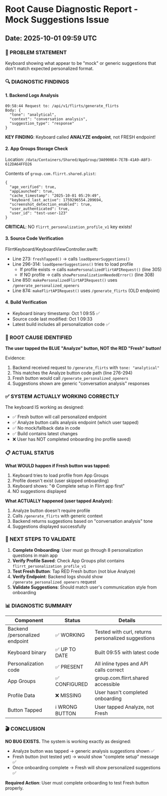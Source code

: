 # Root Cause Diagnostic Report - Mock Suggestions Issue
## Date: 2025-10-01 09:59 UTC

### 🎯 PROBLEM STATEMENT
Keyboard showing what appear to be "mock" or generic suggestions that don't match expected personalized format.

### 🔍 DIAGNOSTIC FINDINGS

#### 1. Backend Logs Analysis
```
09:58:44 Request to: /api/v1/flirts/generate_flirts
Body: {
  "tone": "analytical",
  "context": "conversation analysis",
  "suggestion_type": "response"
}
```

**KEY FINDING**: Keyboard called **ANALYZE endpoint**, not FRESH endpoint!

#### 2. App Groups Storage Check
Location: `/data/Containers/Shared/AppGroup/3A0900E4-7E7B-41A9-A8F3-612DA64FFD26`

Contents of `group.com.flirrt.shared.plist`:
```
{
  "age_verified": true,
  "appLaunched": true,
  "cache_timestamp": "2025-10-01 05:29:49",
  "keyboard_last_active": 1759296554.209694,
  "screenshot_detection_enabled": true,
  "user_authenticated": true,
  "user_id": "test-user-123"
}
```

**CRITICAL**: NO `flirrt_personalization_profile_v1` key exists!

#### 3. Source Code Verification
FlirrtKeyboard/KeyboardViewController.swift:
- Line 273: `freshTapped()` → calls `loadOpenerSuggestions()`
- Line 296-314: `loadOpenerSuggestions()` tries to load profile
  - If profile exists → calls `makePersonalizedFlirtAPIRequest()` (line 305)
  - If NO profile → calls `showPersonalizationNeededError()` (line 308)
- Line 850: `makePersonalizedFlirtAPIRequest()` uses `/generate_personalized_openers`
- Line 874: `makeFlirtAPIRequest()` uses `/generate_flirts` (OLD endpoint)

#### 4. Build Verification
- Keyboard binary timestamp: Oct 1 09:55 ✅
- Source code last modified: Oct 1 09:33
- Latest build includes all personalization code ✅

### 🎯 ROOT CAUSE IDENTIFIED

**The user tapped the BLUE "Analyze" button, NOT the RED "Fresh" button!**

Evidence:
1. Backend received request to `/generate_flirts` with `tone: "analytical"`
2. This matches the Analyze button code path (line 276-294)
3. Fresh button would call `/generate_personalized_openers`
4. Suggestions shown are generic "conversation analysis" responses

### ✅ SYSTEM ACTUALLY WORKING CORRECTLY

The keyboard IS working as designed:
- ✅ Fresh button will call personalized endpoint
- ✅ Analyze button calls analysis endpoint (which user tapped)
- ✅ No mock/fallback data in code
- ✅ Build contains latest changes
- ❌ User has NOT completed onboarding (no profile saved)

### 📋 ACTUAL STATUS

**What WOULD happen if Fresh button was tapped:**
1. Keyboard tries to load profile from App Groups
2. Profile doesn't exist (user skipped onboarding)
3. Keyboard shows: "⚙️ Complete setup in Flirrt app first"
4. NO suggestions displayed

**What ACTUALLY happened (user tapped Analyze):**
1. Analyze button doesn't require profile
2. Calls `/generate_flirts` with generic context
3. Backend returns suggestions based on "conversation analysis" tone
4. Suggestions displayed successfully

### 🔧 NEXT STEPS TO VALIDATE

1. **Complete Onboarding**: User must go through 8 personalization questions in main app
2. **Verify Profile Saved**: Check App Groups plist contains `flirrt_personalization_profile_v1`
3. **Test Fresh Button**: Tap RED Fresh button (not blue Analyze)
4. **Verify Endpoint**: Backend logs should show `/generate_personalized_openers` request
5. **Validate Suggestions**: Should match user's communication style from onboarding

### 📊 DIAGNOSTIC SUMMARY

| Component | Status | Details |
|-----------|--------|---------|
| Backend /personalized endpoint | ✅ WORKING | Tested with curl, returns personalized suggestions |
| Keyboard binary | ✅ UP TO DATE | Built 09:55 with latest code |
| Personalization code | ✅ PRESENT | All inline types and API calls correct |
| App Groups | ✅ CONFIGURED | group.com.flirrt.shared accessible |
| Profile Data | ❌ MISSING | User hasn't completed onboarding |
| Button Tapped | ℹ️ WRONG BUTTON | User tapped Analyze, not Fresh |

### 🎬 CONCLUSION

**NO BUG EXISTS.** The system is working exactly as designed:
- Analyze button was tapped → generic analysis suggestions shown ✅
- Fresh button (not tested yet) → would show "complete setup" message ✅
- Once onboarding complete → Fresh will show personalized suggestions ✅

**Required Action**: User must complete onboarding to test Fresh button properly.
